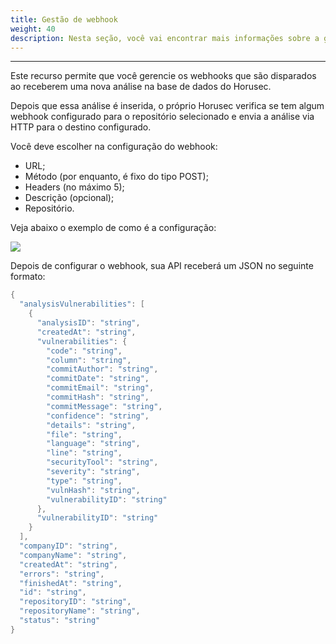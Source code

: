 ```yaml
---
title: Gestão de webhook
weight: 40
description: Nesta seção, você vai encontrar mais informações sobre a gestão de webhooks.
---
```


---

Este recurso permite que você gerencie os webhooks que são disparados ao receberem uma nova análise na base de dados do Horusec. 

Depois que essa análise é inserida, o próprio Horusec verifica se tem algum webhook configurado para o repositório selecionado e envia a análise via HTTP para o destino configurado.

Você deve escolher na configuração do webhook:

* URL;
* Método \(por enquanto, é fixo do tipo POST\); 
* Headers \(no máximo 5\);
* Descrição \(opcional\);
* Repositório.

Veja abaixo o exemplo de como é a configuração: 

![](/docs/webhooken_us%20%281%29.gif)

Depois de configurar o webhook, sua API receberá um JSON no seguinte formato:

```go
{
  "analysisVulnerabilities": [
    {
      "analysisID": "string",
      "createdAt": "string",
      "vulnerabilities": {
        "code": "string",
        "column": "string",
        "commitAuthor": "string",
        "commitDate": "string",
        "commitEmail": "string",
        "commitHash": "string",
        "commitMessage": "string",
        "confidence": "string",
        "details": "string",
        "file": "string",
        "language": "string",
        "line": "string",
        "securityTool": "string",
        "severity": "string",
        "type": "string",
        "vulnHash": "string",
        "vulnerabilityID": "string"
      },
      "vulnerabilityID": "string"
    }
  ],
  "companyID": "string",
  "companyName": "string",
  "createdAt": "string",
  "errors": "string",
  "finishedAt": "string",
  "id": "string",
  "repositoryID": "string",
  "repositoryName": "string",
  "status": "string"
}

```

